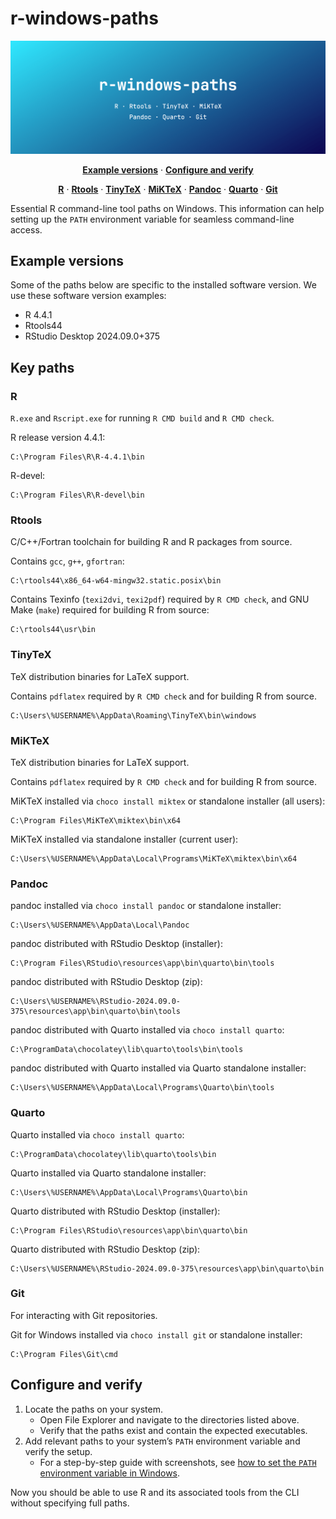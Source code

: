 
<!-- README.md is generated from README.Rmd. Please edit that file -->

# r-windows-paths

<a href="https://nanx.me/blog/post/r-windows-paths/">
<img src="images/banner.png" alt="r-windows-paths"> </a>

<p align="center">
  <a href="#example-versions"><strong>Example versions</strong></a> ·
  <a href="#configure-and-verify"><strong>Configure and
verify</strong></a>
</p>

<p align="center">
  <a href="#r"><strong>R</strong></a> ·
  <a href="#rtools"><strong>Rtools</strong></a> ·
  <a href="#tinytex"><strong>TinyTeX</strong></a> ·
  <a href="#miktex"><strong>MiKTeX</strong></a> ·
  <a href="#pandoc"><strong>Pandoc</strong></a> ·
  <a href="#quarto"><strong>Quarto</strong></a> ·
  <a href="#git"><strong>Git</strong></a>
</p>

Essential R command-line tool paths on Windows. This information can
help setting up the `PATH` environment variable for seamless
command-line access.

## Example versions

Some of the paths below are specific to the installed software version.
We use these software version examples:

- R 4.4.1
- Rtools44
- RStudio Desktop 2024.09.0+375

## Key paths

### R

`R.exe` and `Rscript.exe` for running `R CMD build` and `R CMD check`.

R release version 4.4.1:

``` batchfile
C:\Program Files\R\R-4.4.1\bin
```

R-devel:

``` batchfile
C:\Program Files\R\R-devel\bin
```

### Rtools

C/C++/Fortran toolchain for building R and R packages from source.

Contains `gcc`, `g++`, `gfortran`:

``` batchfile
C:\rtools44\x86_64-w64-mingw32.static.posix\bin
```

Contains Texinfo (`texi2dvi`, `texi2pdf`) required by `R CMD check`, and
GNU Make (`make`) required for building R from source:

``` batchfile
C:\rtools44\usr\bin
```

### TinyTeX

TeX distribution binaries for LaTeX support.

Contains `pdflatex` required by `R CMD check` and for building R from
source.

``` batchfile
C:\Users\%USERNAME%\AppData\Roaming\TinyTeX\bin\windows
```

### MiKTeX

TeX distribution binaries for LaTeX support.

Contains `pdflatex` required by `R CMD check` and for building R from
source.

MiKTeX installed via `choco install miktex` or standalone installer (all
users):

``` batchfile
C:\Program Files\MiKTeX\miktex\bin\x64
```

MiKTeX installed via standalone installer (current user):

``` batchfile
C:\Users\%USERNAME%\AppData\Local\Programs\MiKTeX\miktex\bin\x64
```

### Pandoc

pandoc installed via `choco install pandoc` or standalone installer:

``` batchfile
C:\Users\%USERNAME%\AppData\Local\Pandoc
```

pandoc distributed with RStudio Desktop (installer):

``` batchfile
C:\Program Files\RStudio\resources\app\bin\quarto\bin\tools
```

pandoc distributed with RStudio Desktop (zip):

``` batchfile
C:\Users\%USERNAME%\RStudio-2024.09.0-375\resources\app\bin\quarto\bin\tools
```

pandoc distributed with Quarto installed via `choco install quarto`:

``` batchfile
C:\ProgramData\chocolatey\lib\quarto\tools\bin\tools
```

pandoc distributed with Quarto installed via Quarto standalone
installer:

``` batchfile
C:\Users\%USERNAME%\AppData\Local\Programs\Quarto\bin\tools
```

### Quarto

Quarto installed via `choco install quarto`:

``` batchfile
C:\ProgramData\chocolatey\lib\quarto\tools\bin
```

Quarto installed via Quarto standalone installer:

``` batchfile
C:\Users\%USERNAME%\AppData\Local\Programs\Quarto\bin
```

Quarto distributed with RStudio Desktop (installer):

``` batchfile
C:\Program Files\RStudio\resources\app\bin\quarto\bin
```

Quarto distributed with RStudio Desktop (zip):

``` batchfile
C:\Users\%USERNAME%\RStudio-2024.09.0-375\resources\app\bin\quarto\bin
```

### Git

For interacting with Git repositories.

Git for Windows installed via `choco install git` or standalone
installer:

``` batchfile
C:\Program Files\Git\cmd
```

## Configure and verify

1.  Locate the paths on your system.
    - Open File Explorer and navigate to the directories listed above.
    - Verify that the paths exist and contain the expected executables.
2.  Add relevant paths to your system’s `PATH` environment variable and
    verify the setup.
    - For a step-by-step guide with screenshots, see [how to set the
      `PATH` environment variable in Windows](path.md).

Now you should be able to use R and its associated tools from the CLI
without specifying full paths.
